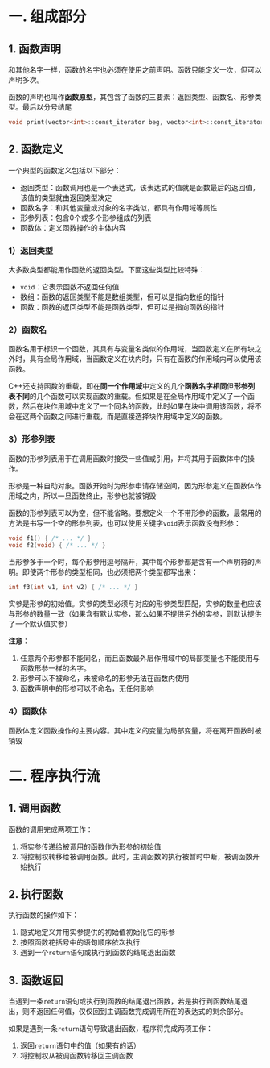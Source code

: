 # 一. 组成部分

## 1. 函数声明

和其他名字一样，函数的名字也必须在使用之前声明。函数只能定义一次，但可以声明多次。

函数的声明也叫作**函数原型**，其包含了函数的三要素：返回类型、函数名、形参类型。最后以分号结尾

```c++
void print(vector<int>::const_iterator beg, vector<int>::const_iterator end);
```

## 2. 函数定义

一个典型的函数定义包括以下部分：

- 返回类型：函数调用也是一个表达式，该表达式的值就是函数最后的返回值，该值的类型就由返回类型决定
- 函数名字：和其他变量或对象的名字类似，都具有作用域等属性
- 形参列表：包含0个或多个形参组成的列表
- 函数体：定义函数操作的主体内容

### 1）返回类型

大多数类型都能用作函数的返回类型。下面这些类型比较特殊：

- `void`：它表示函数不返回任何值
- 数组：函数的返回类型不能是数组类型，但可以是指向数组的指针
- 函数：函数的返回类型不能是函数类型，但可以是指向函数的指针

### 2）函数名

函数名用于标识一个函数，其具有与变量名类似的作用域，当函数定义在所有块之外时，具有全局作用域，当函数定义在块内时，只有在函数的作用域内可以使用该函数。

C++还支持函数的重载，即在**同一个作用域**中定义的几个**函数名字相同**但**形参列表不同**的几个函数可以实现函数的重载。但如果是在全局作用域中定义了一个函数，然后在块作用域中定义了一个同名的函数，此时如果在块中调用该函数，将不会在这两个函数之间进行重载，而是直接选择块作用域中定义的函数。

### 3）形参列表

函数的形参列表用于在调用函数时接受一些值或引用，并将其用于函数体中的操作。

形参是一种自动对象。函数开始时为形参申请存储空间，因为形参定义在函数体作用域之内，所以一旦函数终止，形参也就被销毁

函数的形参列表可以为空，但不能省略。要想定义一个不带形参的函数，最常用的方法是书写一个空的形参列表，也可以使用关键字`void`表示函数没有形参：

```c++
void f1() { /* ... */ }
void f2(void) { /* ... */ }
```

当形参多于一个时，每个形参用逗号隔开，其中每个形参都是含有一个声明符的声明。即使两个形参的类型相同，也必须把两个类型都写出来：

```c++
int f3(int v1, int v2) { /* ... */ }
```

实参是形参的初始值。实参的类型必须与对应的形参类型匹配，实参的数量也应该与形参的数量一致（如果含有默认实参，那么如果不提供另外的实参，则默认提供了一个默认值实参）

**注意**：

1. 任意两个形参都不能同名，而且函数最外层作用域中的局部变量也不能使用与函数形参一样的名字。
2. 形参可以不被命名，未被命名的形参无法在函数内使用
3. 函数声明中的形参可以不命名，无任何影响

### 4）函数体

函数体定义函数操作的主要内容。其中定义的变量为局部变量，将在离开函数时被销毁



# 二. 程序执行流

## 1. 调用函数

函数的调用完成两项工作：

1. 将实参传递给被调用的函数作为形参的初始值
2. 将控制权转移给被调用函数。此时，主调函数的执行被暂时中断，被调函数开始执行

## 2. 执行函数

执行函数的操作如下：

1. 隐式地定义并用实参提供的初始值初始化它的形参
2. 按照函数花括号中的语句顺序依次执行
3. 遇到一个`return`语句或执行到函数的结尾退出函数

## 3. 函数返回

当遇到一条`return`语句或执行到函数的结尾退出函数，若是执行到函数结尾退出，则不返回任何值，仅仅回到主调函数完成调用所在的表达式的剩余部分。

如果是遇到一条`return`语句导致退出函数，程序将完成两项工作：

1. 返回`return`语句中的值（如果有的话）
2. 将控制权从被调函数转移回主调函数
